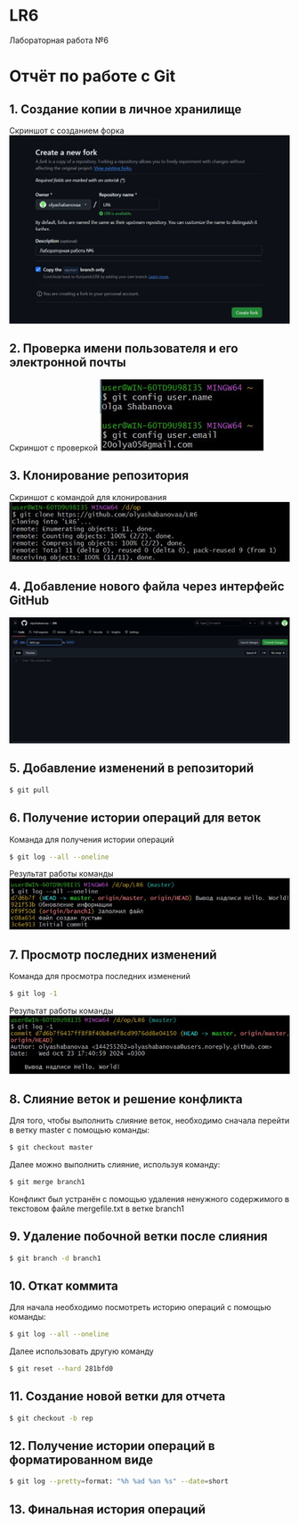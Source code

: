 # LR6
Лабораторная работа №6

# Отчёт по работе с Git

## 1. Создание копии в личное хранилище 
Скриншот с созданием форка  
![Скриншот форка](1.jpg)

## 2. Проверка имени пользователя и его электронной почты
Скриншот с проверкой
![Проверка имени пользователя и почты](2.jpg)

## 3. Клонирование репозитория
Скриншот с командой для клонирования
![Клонирование репозитория](4.jpg)

## 4. Добавление нового файла через интерфейс GitHub
![Добавление файла lab6.cpp](3.jpg)

## 5. Добавление изменений в репозиторий
```bash
$ git pull
```

## 6. Получение истории операций для веток
Команда для получения истории операций
```bash
$ git log --all --oneline
```
Результат работы команды
![Скриншот с историей операций](5.jpg)

## 7. Просмотр последних изменений
Команда для просмотра последних изменений
```bash
$ git log -1
```
Результат работы команды
![Скриншот с последними изменениями](6.jpg)

## 8. Слияние веток и решение конфликта
Для того, чтобы выполнить слияние веток, необходимо сначала перейти в ветку master с помощью команды:
```bash
$ git checkout master
```
Далее можно выполнить слияние, используя команду:
```bash
$ git merge branch1
```
Конфликт был устранён с помощью удаления ненужного содержимого в текстовом файле mergefile.txt в ветке branch1

## 9. Удаление побочной ветки после слияния
```bash
$ git branch -d branch1
```

## 10. Откат коммита
Для начала необходимо посмотреть историю операций с помощью команды:
```bash
$ git log --all --oneline
```
Далее использовать другую команду
```bash
$ git reset --hard 281bfd0
```

## 11. Создание новой ветки для отчета
```bash
$ git checkout -b rep
```

## 12. Получение истории операций в форматированном виде
```bash
$ git log --pretty=format: "%h %ad %an %s" --date=short
```

## 13. Финальная история операций


